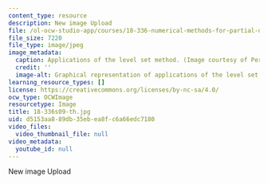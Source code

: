 ```yaml
---
content_type: resource
description: New image Upload
file: /ol-ocw-studio-app/courses/18-336-numerical-methods-for-partial-differential-equations-spring-2009/d5153aa889db35ebea8fc6a66edc7180_18-336s09-th.jpg
file_size: 7220
file_type: image/jpeg
image_metadata:
  caption: Applications of the level set method. (Image courtesy of Per Olof Persson.)
  credit: ''
  image-alt: Graphical representation of applications of the level set method.
learning_resource_types: []
license: https://creativecommons.org/licenses/by-nc-sa/4.0/
ocw_type: OCWImage
resourcetype: Image
title: 18-336s09-th.jpg
uid: d5153aa8-89db-35eb-ea8f-c6a66edc7180
video_files:
  video_thumbnail_file: null
video_metadata:
  youtube_id: null
---
```

New image Upload